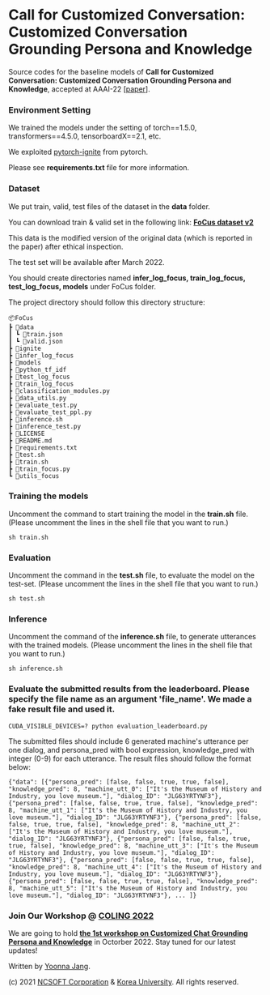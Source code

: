# Call for Customized Conversation: Customized Conversation Grounding Persona and Knowledge

Source codes for the baseline models of **Call for Customized Conversation: Customized Conversation Grounding Persona and Knowledge**, accepted at AAAI-22 [[paper](https://arxiv.org/abs/2112.08619)].



### Environment Setting
We trained the models under the setting of torch==1.5.0, transformers==4.5.0, tensorboardX==2.1, etc.

We exploited [pytorch-ignite](https://github.com/pytorch/ignite) from pytorch.

Please see **requirements.txt** file for more information.


### Dataset
We put train, valid, test files of the dataset in the **data** folder.

You can download train & valid set in the following link:
**[FoCus dataset v2](https://drive.google.com/file/d/1bHqYj-tWgd0i1Wnst-bJ30lYrmRwTPd-/view?usp=sharing)**

This data is the modified version of the original data (which is reported in the paper) after ethical inspection.

The test set will be available after March 2022.

You should create directories named **infer_log_focus, train_log_focus, test_log_focus, models** under FoCus folder.

The project directory should follow this directory structure:

    📦FoCus
    ┣ 📂data
    ┃ ┗ 📜train.json
    ┃ ┗ 📜valid.json
    ┣ 📂ignite
    ┣ 📂infer_log_focus
    ┣ 📂models
    ┣ 📂python_tf_idf
    ┣ 📂test_log_focus
    ┣ 📂train_log_focus
    ┣ 📜classification_modules.py
    ┣ 📜data_utils.py
    ┣ 📜evaluate_test.py
    ┣ 📜evaluate_test_ppl.py
    ┣ 📜inference.sh
    ┣ 📜inference_test.py
    ┣ 📜LICENSE
    ┣ 📜README.md
    ┣ 📜requirements.txt
    ┣ 📜test.sh
    ┣ 📜train.sh
    ┣ 📜train_focus.py
    ┗ 📜utils_focus


### Training the models
Uncomment the command to start training the model in the **train.sh** file. (Please uncomment the lines in the shell file that you want to run.)

    sh train.sh 


### Evaluation
Uncomment the command in the **test.sh** file, to evaluate the model on the test-set. (Please uncomment the lines in the shell file that you want to run.)

    sh test.sh


### Inference
Uncomment the command of the **inference.sh** file, to generate utterances with the trained models. (Please uncomment the lines in the shell file that you want to run.)

    sh inference.sh


### Evaluate the submitted results from the leaderboard. Please specify the file name as an argument 'file_name'. We made a fake result file and used it.
    CUDA_VISIBLE_DEVICES=? python evaluation_leaderboard.py

The submitted files should include 6 generated machine's utterance per one dialog, and persona_pred with bool expression, knowledge_pred with integer (0-9) for each utterance.
The result files should follow the format below:

    {"data": [{"persona_pred": [false, false, true, true, false], "knowledge_pred": 8, "machine_utt_0": ["It's the Museum of History and Industry, you love museum."], "dialog_ID": "JLG63YRTYNF3"}, {"persona_pred": [false, false, true, true, false], "knowledge_pred": 8, "machine_utt_1": ["It's the Museum of History and Industry, you love museum."], "dialog_ID": "JLG63YRTYNF3"}, {"persona_pred": [false, false, true, true, false], "knowledge_pred": 8, "machine_utt_2": ["It's the Museum of History and Industry, you love museum."], "dialog_ID": "JLG63YRTYNF3"}, {"persona_pred": [false, false, true, true, false], "knowledge_pred": 8, "machine_utt_3": ["It's the Museum of History and Industry, you love museum."], "dialog_ID": "JLG63YRTYNF3"}, {"persona_pred": [false, false, true, true, false], "knowledge_pred": 8, "machine_utt_4": ["It's the Museum of History and Industry, you love museum."], "dialog_ID": "JLG63YRTYNF3"}, {"persona_pred": [false, false, true, true, false], "knowledge_pred": 8, "machine_utt_5": ["It's the Museum of History and Industry, you love museum."], "dialog_ID": "JLG63YRTYNF3"}, ... ]}

### Join Our Workshop @ [COLING 2022](https://coling2022.org/)
We are going to hold **[the 1st workshop on Customized Chat Grounding Persona and Knowledge](https://sites.google.com/view/persona-knowledge-workshop)** in Octorber 2022.
Stay tuned for our latest updates!

Written by [Yoonna Jang](https://github.com/YOONNAJANG).


(c) 2021 [NCSOFT Corporation](https://kr.ncsoft.com/en/index.do) & [Korea University](http://blp.korea.ac.kr/). All rights reserved.